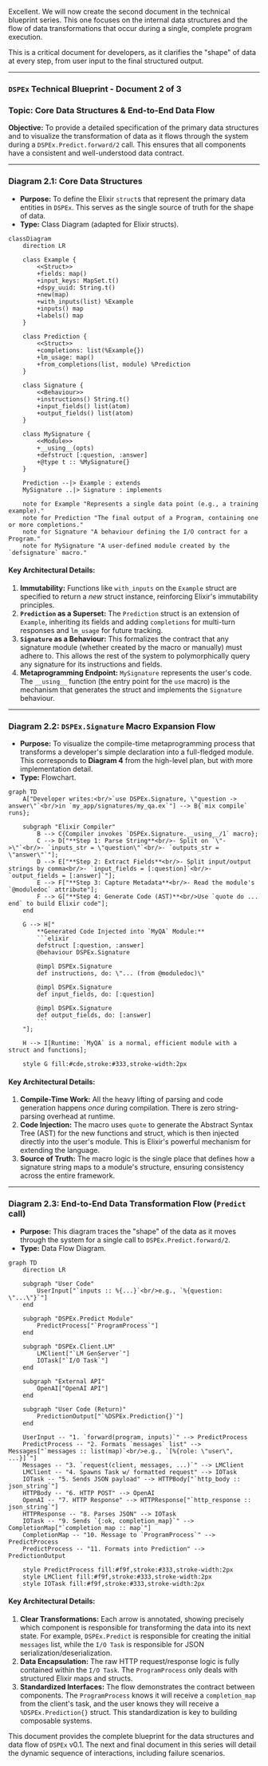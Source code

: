 Excellent. We will now create the second document in the technical blueprint series. This one focuses on the internal data structures and the flow of data transformations that occur during a single, complete program execution.

This is a critical document for developers, as it clarifies the "shape" of data at every step, from user input to the final structured output.

---

### **`DSPEx` Technical Blueprint - Document 2 of 3**

### **Topic: Core Data Structures & End-to-End Data Flow**

**Objective:** To provide a detailed specification of the primary data structures and to visualize the transformation of data as it flows through the system during a `DSPEx.Predict.forward/2` call. This ensures that all components have a consistent and well-understood data contract.

---

### **Diagram 2.1: Core Data Structures**

*   **Purpose:** To define the Elixir `struct`s that represent the primary data entities in `DSPEx`. This serves as the single source of truth for the shape of data.
*   **Type:** Class Diagram (adapted for Elixir structs).

```mermaid
classDiagram
    direction LR

    class Example {
        <<Struct>>
        +fields: map()
        +input_keys: MapSet.t()
        +dspy_uuid: String.t()
        +new(map)
        +with_inputs(list) %Example
        +inputs() map
        +labels() map
    }

    class Prediction {
        <<Struct>>
        +completions: list(%Example{})
        +lm_usage: map()
        +from_completions(list, module) %Prediction
    }

    class Signature {
        <<Behaviour>>
        +instructions() String.t()
        +input_fields() list(atom)
        +output_fields() list(atom)
    }

    class MySignature {
        <<Module>>
        +__using__(opts)
        +defstruct [:question, :answer]
        +@type t :: %MySignature{}
    }

    Prediction --|> Example : extends
    MySignature ..|> Signature : implements

    note for Example "Represents a single data point (e.g., a training example)."
    note for Prediction "The final output of a Program, containing one or more completions."
    note for Signature "A behaviour defining the I/O contract for a Program."
    note for MySignature "A user-defined module created by the `defsignature` macro."

```

#### **Key Architectural Details:**

1.  **Immutability:** Functions like `with_inputs` on the `Example` struct are specified to return a *new* struct instance, reinforcing Elixir's immutability principles.
2.  **`Prediction` as a Superset:** The `Prediction` struct is an extension of `Example`, inheriting its fields and adding `completions` for multi-turn responses and `lm_usage` for future tracking.
3.  **`Signature` as a Behaviour:** This formalizes the contract that any signature module (whether created by the macro or manually) must adhere to. This allows the rest of the system to polymorphically query any signature for its instructions and fields.
4.  **Metaprogramming Endpoint:** `MySignature` represents the user's code. The `__using__` function (the entry point for the `use` macro) is the mechanism that generates the struct and implements the `Signature` behaviour.

---

### **Diagram 2.2: `DSPEx.Signature` Macro Expansion Flow**

*   **Purpose:** To visualize the compile-time metaprogramming process that transforms a developer's simple declaration into a full-fledged module. This corresponds to **Diagram 4** from the high-level plan, but with more implementation detail.
*   **Type:** Flowchart.

```mermaid
graph TD
    A["Developer writes:<br/>`use DSPEx.Signature, \"question -> answer\"`<br/>in `my_app/signatures/my_qa.ex`"] --> B{`mix compile` runs};

    subgraph "Elixir Compiler"
        B --> C{Compiler invokes `DSPEx.Signature.__using__/1` macro};
        C --> D["**Step 1: Parse String**<br/>- Split on `\"->\"`<br/>- `inputs_str = \"question\"`<br/>- `outputs_str = \"answer\"`"];
        D --> E["**Step 2: Extract Fields**<br/>- Split input/output strings by comma<br/>- `input_fields = [:question]`<br/>- `output_fields = [:answer]`"];
        E --> F["**Step 3: Capture Metadata**<br/>- Read the module's `@moduledoc` attribute"];
        F --> G["**Step 4: Generate Code (AST)**<br/>Use `quote do ... end` to build Elixir code"];
    end

    G --> H["
        **Generated Code Injected into `MyQA` Module:**
        ```elixir
        defstruct [:question, :answer]
        @behaviour DSPEx.Signature

        @impl DSPEx.Signature
        def instructions, do: \"... (from @moduledoc)\"

        @impl DSPEx.Signature
        def input_fields, do: [:question]
        
        @impl DSPEx.Signature
        def output_fields, do: [:answer]
        ```
    "];

    H --> I[Runtime: `MyQA` is a normal, efficient module with a struct and functions];

    style G fill:#cde,stroke:#333,stroke-width:2px
```

#### **Key Architectural Details:**

1.  **Compile-Time Work:** All the heavy lifting of parsing and code generation happens *once* during compilation. There is zero string-parsing overhead at runtime.
2.  **Code Injection:** The macro uses `quote` to generate the Abstract Syntax Tree (AST) for the new functions and struct, which is then injected directly into the user's module. This is Elixir's powerful mechanism for extending the language.
3.  **Source of Truth:** The macro logic is the single place that defines how a signature string maps to a module's structure, ensuring consistency across the entire framework.

---

### **Diagram 2.3: End-to-End Data Transformation Flow (`Predict` call)**

*   **Purpose:** This diagram traces the "shape" of the data as it moves through the system for a single call to `DSPEx.Predict.forward/2`.
*   **Type:** Data Flow Diagram.

```mermaid
graph TD
    direction LR

    subgraph "User Code"
        UserInput["`inputs :: %{...}`<br/>e.g., `%{question: \"...\"}`"]
    end

    subgraph "DSPEx.Predict Module"
        PredictProcess["`ProgramProcess`"]
    end

    subgraph "DSPEx.Client.LM"
        LMClient["`LM GenServer`"]
        IOTask["`I/O Task`"]
    end

    subgraph "External API"
        OpenAI["OpenAI API"]
    end

    subgraph "User Code (Return)"
        PredictionOutput["`%DSPEx.Prediction{}`"]
    end

    UserInput -- "1. `forward(program, inputs)`" --> PredictProcess
    PredictProcess -- "2. Formats `messages` list" --> Messages["`messages :: list(map)`<br/>e.g., `[%{role: \"user\", ...}]`"]
    Messages -- "3. `request(client, messages, ...)`" --> LMClient
    LMClient -- "4. Spawns Task w/ formatted request" --> IOTask
    IOTask -- "5. Sends JSON payload" --> HTTPBody["`http_body :: json_string`"]
    HTTPBody -- "6. HTTP POST" --> OpenAI
    OpenAI -- "7. HTTP Response" --> HTTPResponse["`http_response :: json_string`"]
    HTTPResponse -- "8. Parses JSON" --> IOTask
    IOTask -- "9. Sends `{:ok, completion_map}`" --> CompletionMap["`completion_map :: map`"]
    CompletionMap -- "10. Message to `ProgramProcess`" --> PredictProcess
    PredictProcess -- "11. Formats into Prediction" --> PredictionOutput

    style PredictProcess fill:#f9f,stroke:#333,stroke-width:2px
    style LMClient fill:#f9f,stroke:#333,stroke-width:2px
    style IOTask fill:#f9f,stroke:#333,stroke-width:2px

```

#### **Key Architectural Details:**

1.  **Clear Transformations:** Each arrow is annotated, showing precisely which component is responsible for transforming the data into its next state. For example, `DSPEx.Predict` is responsible for creating the initial `messages` list, while the `I/O Task` is responsible for JSON serialization/deserialization.
2.  **Data Encapsulation:** The raw HTTP request/response logic is fully contained within the `I/O Task`. The `ProgramProcess` only deals with structured Elixir maps and structs.
3.  **Standardized Interfaces:** The flow demonstrates the contract between components. The `ProgramProcess` knows it will receive a `completion_map` from the client's task, and the user knows they will receive a `%DSPEx.Prediction{}` struct. This standardization is key to building composable systems.

This document provides the complete blueprint for the data structures and data flow of `DSPEx` v0.1. The next and final document in this series will detail the dynamic sequence of interactions, including failure scenarios.
